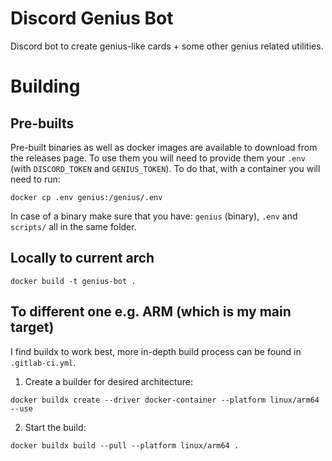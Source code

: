 # Discord Genius Bot
Discord bot to create genius-like cards + some other genius related utilities.

# Building

## Pre-builts
Pre-built binaries as well as docker images are available to download from the releases page.
To use them you will need to provide them your `.env` (with `DISCORD_TOKEN` and `GENIUS_TOKEN`).
To do that, with a container you will need to run:

```
docker cp .env genius:/genius/.env
```

In case of a binary make sure that you have: `genius` (binary), `.env` and `scripts/` all in the same folder.

## Locally to current arch
```
docker build -t genius-bot .
```

## To different one e.g. ARM (which is my main target)
I find buildx to work best, more in-depth build process can be found in `.gitlab-ci.yml`.


1. Create a builder for desired architecture:
```
docker buildx create --driver docker-container --platform linux/arm64 --use
```

2. Start the build:
```
docker buildx build --pull --platform linux/arm64 .
```
